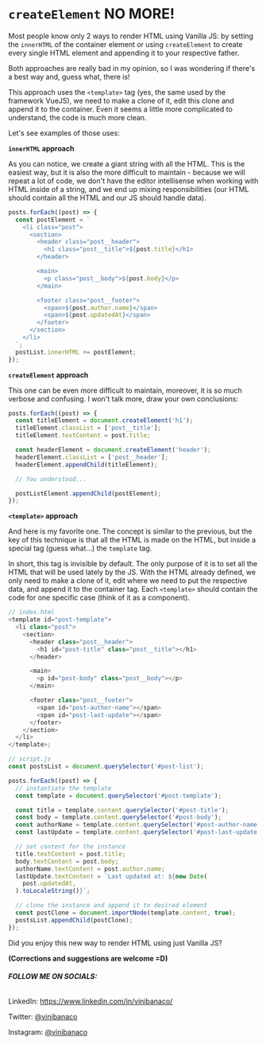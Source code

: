 # `createElement` NO MORE!

Most people know only 2 ways to render HTML using Vanilla JS: by setting the `innerHTML` of the
container element or using `createElement` to create every single HTML element and appending it to
your respective father.

Both approaches are really bad in my opinion, so I was wondering if there's a best way and, guess
what, there is!

This approach uses the `<template>` tag (yes, the same used by the framework VueJS), we need to
make a clone of it, edit this clone and append it to the container. Even it seems a little more
complicated to understand, the code is much more clean.

Let's see examples of those uses:

**`innerHTML` approach**

As you can notice, we create a giant string with all the HTML. This is the easiest way, but it is
also the more difficult to maintain - because we will repeat a lot of code, we don't have the editor
intellisense when working with HTML inside of a string, and we end up mixing responsibilities (our
HTML should contain all the HTML and our JS should handle data).

```js
posts.forEach((post) => {
  const postElement = `
    <li class="post">
      <section>
        <header class="post__header">
          <h1 class="post__title">${post.title}</h1>
        </header>

        <main>
          <p class="post__body">${post.body}</p>
        </main>

        <footer class="post__footer">
          <span>${post.author.name}</span>
          <span>${post.updatedAt}</span>
        </footer>
      </section>
    </li>
  `;
  postList.innerHTML += postElement;
});
```

**`createElement` approach**

This one can be even more difficult to maintain, moreover, it is so much verbose and confusing. I
won't talk more, draw your own conclusions:

```js
posts.forEach((post) => {
  const titleElement = document.createElement('h1');
  titleElement.classList = ['post__title'];
  titleElement.textContent = post.title;

  const headerElement = document.createElement('header');
  headerElement.classList = ['post__header'];
  headerElement.appendChild(titleElement);

  // You understood...

  postListElement.appendChild(postElement);
});
```

**`<template>` approach**

And here is my favorite one. The concept is similar to the previous, but the key of this technique
is that all the HTML is made on the HTML, but inside a special tag (guess what...) the `template`
tag.

In short, this tag is invisible by default. The only purpose of it is to set all the HTML that will
be used lately by the JS. With the HTML already defined, we only need to make a clone of it, edit
where we need to put the respective data, and append it to the container tag. Each `<template>`
should contain the code for one specific case (think of it as a component).

```js
// index.html
<template id="post-template">
  <li class="post">
    <section>
      <header class="post__header">
        <h1 id="post-title" class="post__title"></h1>
      </header>

      <main>
        <p id="post-body" class="post__body"></p>
      </main>

      <footer class="post__footer">
        <span id="post-author-name"></span>
        <span id="post-last-update"></span>
      </footer>
    </section>
  </li>
</template>;

// script.js
const postsList = document.querySelector('#post-list');

posts.forEach((post) => {
  // instantiate the template
  const template = document.querySelector('#post-template');

  const title = template.content.querySelector('#post-title');
  const body = template.content.querySelector('#post-body');
  const authorName = template.content.querySelector('#post-author-name');
  const lastUpdate = template.content.querySelector('#post-last-update');

  // set content for the instance
  title.textContent = post.title;
  body.textContent = post.body;
  authorName.textContent = post.author.name;
  lastUpdate.textContent = `Last updated at: ${new Date(
    post.updatedAt,
  ).toLocaleString()}`;

  // clone the instance and append it to desired element
  const postClone = document.importNode(template.content, true);
  postsList.appendChild(postClone);
});
```

Did you enjoy this new way to render HTML using just Vanilla JS?

**(Corrections and suggestions are welcome =D)**

###### **FOLLOW ME ON SOCIALS:**

LinkedIn: https://www.linkedin.com/in/vinibanaco/

Twitter: [@vinibanaco](https://twitter.com/vinibanaco)

Instagram: [@vinibanaco](https://www.instagram.com/vinibanaco)
